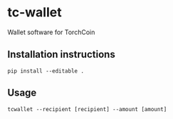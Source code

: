 # tc-wallet
Wallet software for TorchCoin

## Installation instructions
```
pip install --editable .
```

## Usage
```
tcwallet --recipient [recipient] --amount [amount]
```
